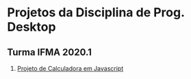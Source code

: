 # Projetos da Disciplina de Prog. Desktop

## Turma IFMA 2020.1

1. [Projeto de Calculadora em Javascript](https://tallisson.github.io/desktop/projeto01/index.html)